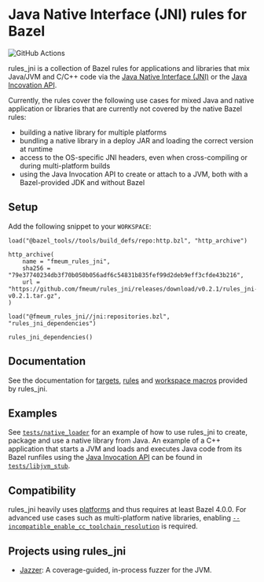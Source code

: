 # Java Native Interface (JNI) rules for Bazel
![GitHub Actions](https://github.com/fmeum/rules_jni/workflows/Build%20all%20targets%20and%20run%20all%20tests/badge.svg)

rules_jni is a collection of Bazel rules for applications and libraries that mix Java/JVM and C/C++ code via the
[Java Native Interface (JNI)](https://docs.oracle.com/en/java/javase/17/docs/specs/jni/index.html) or the
[Java Incovation API](https://docs.oracle.com/en/java/javase/17/docs/specs/jni/invocation.html).

Currently, the rules cover the following use cases for mixed Java and native application or libraries that are currently
not covered by the native Bazel rules:

* building a native library for multiple platforms
* bundling a native library in a deploy JAR and loading the correct version at runtime
* access to the OS-specific JNI headers, even when cross-compiling or during multi-platform builds
* using the Java Invocation API to create or attach to a JVM, both with a Bazel-provided JDK and without Bazel

## Setup

Add the following snippet to your `WORKSPACE`:

```starlark
load("@bazel_tools//tools/build_defs/repo:http.bzl", "http_archive")

http_archive(
    name = "fmeum_rules_jni",
    sha256 = "79e37740234db3f70b050b056adf6c54831b835fef99d2deb9eff3cfde43b216",
    url = "https://github.com/fmeum/rules_jni/releases/download/v0.2.1/rules_jni-v0.2.1.tar.gz",
)

load("@fmeum_rules_jni//jni:repositories.bzl", "rules_jni_dependencies")

rules_jni_dependencies()
```

## Documentation

See the documentation for [targets](docs/targets.md), [rules](docs/rules.md)
and [workspace macros](docs/workspace_macros.md) provided by rules_jni.

## Examples

See [`tests/native_loader`](tests/native_loader) for an example of how to use rules_jni to create, package and use a
native library from Java.
An example of a C++ application that starts a JVM and loads and executes Java code from its Bazel runfiles using the
[Java Invocation API](https://docs.oracle.com/en/java/javase/17/docs/specs/jni/invocation.html) can be found in
[`tests/libjvm_stub`](tests/libjvm_stub).

## Compatibility

rules_jni heavily uses [platforms](https://docs.bazel.build/versions/main/platforms.html) and thus requires at least
Bazel 4.0.0. For advanced use cases such as multi-platform native libraries,
enabling [`--incompatible_enable_cc_toolchain_resolution`](https://github.com/bazelbuild/bazel/issues/7260) is required.

## Projects using rules_jni

* [Jazzer](https://github.com/CodeIntelligenceTesting/jazzer): A coverage-guided, in-process fuzzer for the JVM.
